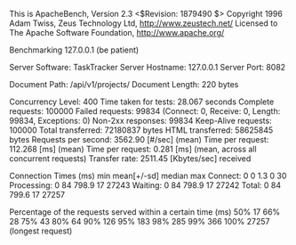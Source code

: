 This is ApacheBench, Version 2.3 <$Revision: 1879490 $>
Copyright 1996 Adam Twiss, Zeus Technology Ltd, http://www.zeustech.net/
Licensed to The Apache Software Foundation, http://www.apache.org/

Benchmarking 127.0.0.1 (be patient)


Server Software:        TaskTracker
Server Hostname:        127.0.0.1
Server Port:            8082

Document Path:          /api/v1/projects/
Document Length:        220 bytes

Concurrency Level:      400
Time taken for tests:   28.067 seconds
Complete requests:      100000
Failed requests:        99834
   (Connect: 0, Receive: 0, Length: 99834, Exceptions: 0)
Non-2xx responses:      99834
Keep-Alive requests:    100000
Total transferred:      72180837 bytes
HTML transferred:       58625845 bytes
Requests per second:    3562.90 [#/sec] (mean)
Time per request:       112.268 [ms] (mean)
Time per request:       0.281 [ms] (mean, across all concurrent requests)
Transfer rate:          2511.45 [Kbytes/sec] received

Connection Times (ms)
              min  mean[+/-sd] median   max
Connect:        0    0   1.3      0      30
Processing:     0   84 798.9     17   27243
Waiting:        0   84 798.9     17   27242
Total:          0   84 799.6     17   27257

Percentage of the requests served within a certain time (ms)
  50%     17
  66%     28
  75%     43
  80%     64
  90%    126
  95%    183
  98%    285
  99%    366
 100%  27257 (longest request)
